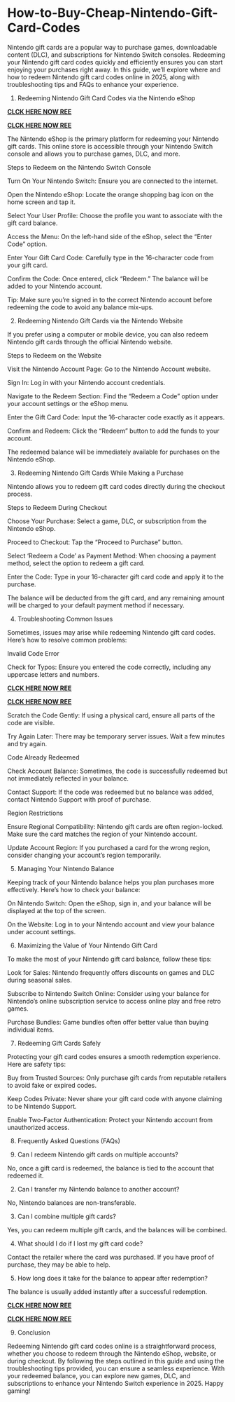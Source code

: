 # How-to-Buy-Cheap-Nintendo-Gift-Card-Codes
Nintendo gift cards are a popular way to purchase games, downloadable content (DLC), and subscriptions for Nintendo Switch consoles. Redeeming your Nintendo gift card codes quickly and efficiently ensures you can start enjoying your purchases right away. In this guide, we’ll explore where and how to redeem Nintendo gift card codes online in 2025, along with troubleshooting tips and FAQs to enhance your experience.

1. Redeeming Nintendo Gift Card Codes via the Nintendo eShop

**[CLCK HERE NOW REE](https://tinyurl.com/nintendocard20)**

**[CLCK HERE NOW REE](https://tinyurl.com/nintendocard20)**

The Nintendo eShop is the primary platform for redeeming your Nintendo gift cards. This online store is accessible through your Nintendo Switch console and allows you to purchase games, DLC, and more.

Steps to Redeem on the Nintendo Switch Console

Turn On Your Nintendo Switch: Ensure you are connected to the internet.

Open the Nintendo eShop: Locate the orange shopping bag icon on the home screen and tap it.

Select Your User Profile: Choose the profile you want to associate with the gift card balance.

Access the Menu: On the left-hand side of the eShop, select the “Enter Code” option.

Enter Your Gift Card Code: Carefully type in the 16-character code from your gift card.

Confirm the Code: Once entered, click “Redeem.” The balance will be added to your Nintendo account.

Tip: Make sure you’re signed in to the correct Nintendo account before redeeming the code to avoid any balance mix-ups.

2. Redeeming Nintendo Gift Cards via the Nintendo Website

If you prefer using a computer or mobile device, you can also redeem Nintendo gift cards through the official Nintendo website.

Steps to Redeem on the Website

Visit the Nintendo Account Page: Go to the Nintendo Account website.

Sign In: Log in with your Nintendo account credentials.

Navigate to the Redeem Section: Find the “Redeem a Code” option under your account settings or the eShop menu.

Enter the Gift Card Code: Input the 16-character code exactly as it appears.

Confirm and Redeem: Click the “Redeem” button to add the funds to your account.

The redeemed balance will be immediately available for purchases on the Nintendo eShop.

3. Redeeming Nintendo Gift Cards While Making a Purchase

Nintendo allows you to redeem gift card codes directly during the checkout process.

Steps to Redeem During Checkout

Choose Your Purchase: Select a game, DLC, or subscription from the Nintendo eShop.

Proceed to Checkout: Tap the “Proceed to Purchase” button.

Select ‘Redeem a Code’ as Payment Method: When choosing a payment method, select the option to redeem a gift card.

Enter the Code: Type in your 16-character gift card code and apply it to the purchase.

The balance will be deducted from the gift card, and any remaining amount will be charged to your default payment method if necessary.

4. Troubleshooting Common Issues

Sometimes, issues may arise while redeeming Nintendo gift card codes. Here’s how to resolve common problems:

Invalid Code Error

Check for Typos: Ensure you entered the code correctly, including any uppercase letters and numbers.

**[CLCK HERE NOW REE](https://tinyurl.com/nintendocard20)**

**[CLCK HERE NOW REE](https://tinyurl.com/nintendocard20)**

Scratch the Code Gently: If using a physical card, ensure all parts of the code are visible.

Try Again Later: There may be temporary server issues. Wait a few minutes and try again.

Code Already Redeemed

Check Account Balance: Sometimes, the code is successfully redeemed but not immediately reflected in your balance.

Contact Support: If the code was redeemed but no balance was added, contact Nintendo Support with proof of purchase.

Region Restrictions

Ensure Regional Compatibility: Nintendo gift cards are often region-locked. Make sure the card matches the region of your Nintendo account.

Update Account Region: If you purchased a card for the wrong region, consider changing your account’s region temporarily.

5. Managing Your Nintendo Balance

Keeping track of your Nintendo balance helps you plan purchases more effectively. Here’s how to check your balance:

On Nintendo Switch: Open the eShop, sign in, and your balance will be displayed at the top of the screen.

On the Website: Log in to your Nintendo account and view your balance under account settings.

6. Maximizing the Value of Your Nintendo Gift Card

To make the most of your Nintendo gift card balance, follow these tips:

Look for Sales: Nintendo frequently offers discounts on games and DLC during seasonal sales.

Subscribe to Nintendo Switch Online: Consider using your balance for Nintendo’s online subscription service to access online play and free retro games.

Purchase Bundles: Game bundles often offer better value than buying individual items.

7. Redeeming Gift Cards Safely

Protecting your gift card codes ensures a smooth redemption experience. Here are safety tips:

Buy from Trusted Sources: Only purchase gift cards from reputable retailers to avoid fake or expired codes.

Keep Codes Private: Never share your gift card code with anyone claiming to be Nintendo Support.

Enable Two-Factor Authentication: Protect your Nintendo account from unauthorized access.

8. Frequently Asked Questions (FAQs)

1. Can I redeem Nintendo gift cards on multiple accounts?

No, once a gift card is redeemed, the balance is tied to the account that redeemed it.

2. Can I transfer my Nintendo balance to another account?

No, Nintendo balances are non-transferable.

3. Can I combine multiple gift cards?

Yes, you can redeem multiple gift cards, and the balances will be combined.

4. What should I do if I lost my gift card code?

Contact the retailer where the card was purchased. If you have proof of purchase, they may be able to help.

5. How long does it take for the balance to appear after redemption?

The balance is usually added instantly after a successful redemption.

**[CLCK HERE NOW REE](https://tinyurl.com/nintendocard20)**

**[CLCK HERE NOW REE](https://tinyurl.com/nintendocard20)**

9. Conclusion

Redeeming Nintendo gift card codes online is a straightforward process, whether you choose to redeem through the Nintendo eShop, website, or during checkout. By following the steps outlined in this guide and using the troubleshooting tips provided, you can ensure a seamless experience. With your redeemed balance, you can explore new games, DLC, and subscriptions to enhance your Nintendo Switch experience in 2025. Happy gaming!
